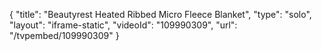 {
    "title": "Beautyrest Heated Ribbed Micro Fleece Blanket",
    "type": "solo",
    "layout": "iframe-static",
    "videoId": "109990309",
    "url": "\/tvpembed\/109990309"
}